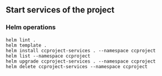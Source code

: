 ## Start services of the project

### Helm operations
```
helm lint .
helm template .
helm install ccproject-services . --namespace ccproject
helm list --namespace ccproject
helm upgrade ccproject-services . --namespace ccproject
helm delete ccproject-services --namespace ccproject
```